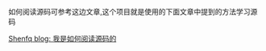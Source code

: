 如何阅读源码可参考这边文章,这个项目就是使用的下面文章中提到的方法学习源码

[Shenfq blog: 我是如何阅读源码的](https://github.com/Shenfq/blog/blob/main/blog/posts/2020/%E6%88%91%E6%98%AF%E6%80%8E%E4%B9%88%E8%AF%BB%E6%BA%90%E7%A0%81%E7%9A%84.md)
